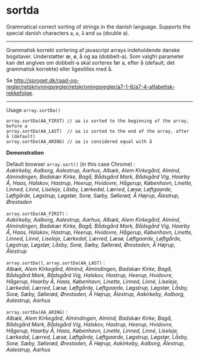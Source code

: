 sortda
======

Grammatical correct sorting of strings in the danish language. 
Supports the special danish characters `æ`, `ø`, `å` and `aa` (double a). 

----------

Grammatisk korrekt sortering af javascript arrays indeholdende danske bogstaver. Understøtter æ, ø, å og aa (dobbelt-a). 
Som valgfri parameter kan det angives om dobbelt-a skal sorteres før a, efter å (default, det grammatisk korrekte) eller ligestilles med å. 

Se http://sproget.dk/raad-og-regler/retskrivningsregler/retskrivningsregler/a7-1-6/a7-4-alfabetisk-rekkefolge.

----------

Usage `array.sortDa()`

```
array.sortDa(AA_FIRST) // aa is sorted to the beginning of the array, before a
array.sortDa(AA_LAST)  // aa is sorted to the end of the array, after å (default)
array.sortDa(AA_ARING) // aa is considered equal with å
```

**Demonstration**

Default browser `array.sort()` (in this case Chrome) :  
_Aakirkeby, Aalborg, Aalestrup, Aarhus, Albæk, Alem Kirkegård, Almind, Almindingen, Badskær Kirke, Bagå, Bådsgård Mark, Bådsgård Vig, Haarby Å, Haas, Halskov, Hastrup, Heerup, Hvidovre, Hågerup, København, Linette, Linned, Linné, Liseleje, Låsby, Lærkedal, Lærred, Læsø, Løftgaarde, Løftgårde, Løgstrup, Løgstør, Sorø, Sæby, Søllerød, Å Højrup, Ålestrup, Ørestaden_

`array.sortDa(AA_FIRST)` :   
 _Aakirkeby, Aalborg, Aalestrup, Aarhus, Albæk, Alem Kirkegård, Almind, Almindingen, Badskær Kirke, Bagå, Bådsgård Mark, Bådsgård Vig, Haarby Å, Haas, Halskov, Hastrup, Heerup, Hvidovre, Hågerup, København, Linette, Linned, Linné, Liseleje, Lærkedal, Lærred, Læsø, Løftgaarde, Løftgårde, Løgstrup, Løgstør, Låsby, Sorø, Sæby, Søllerød, Ørestaden, Å Højrup, Ålestrup_  

`array.sortDa()`, `array.sortDa(AA_LAST)` :   
_Albæk, Alem Kirkegård, Almind, Almindingen, Badskær Kirke, Bagå, Bådsgård Mark, Bådsgård Vig, Halskov, Hastrup, Heerup, Hvidovre, Hågerup, Haarby Å, Haas, København, Linette, Linned, Linné, Liseleje, Lærkedal, Lærred, Læsø, Løftgårde, Løftgaarde, Løgstrup, Løgstør, Låsby, Sorø, Sæby, Søllerød, Ørestaden, Å Højrup, Ålestrup, Aakirkeby, Aalborg, Aalestrup, Aarhus_

`array.sortDa(AA_ARING)` :   
_Albæk, Alem Kirkegård, Almindingen, Almind, Badskær Kirke, Bagå, Bådsgård Mark, Bådsgård Vig, Halskov, Hastrup, Heerup, Hvidovre, Hågerup, Haarby Å, Haas, København, Linette, Linned, Linné, Liseleje, Lærkedal, Lærred, Læsø, Løftgårde, Løftgaarde, Løgstrup, Løgstør, Låsby, Sorø, Sæby, Søllerød, Ørestaden, Å Højrup, Aakirkeby, Aalborg, Ålestrup, Aalestrup, Aarhus_

